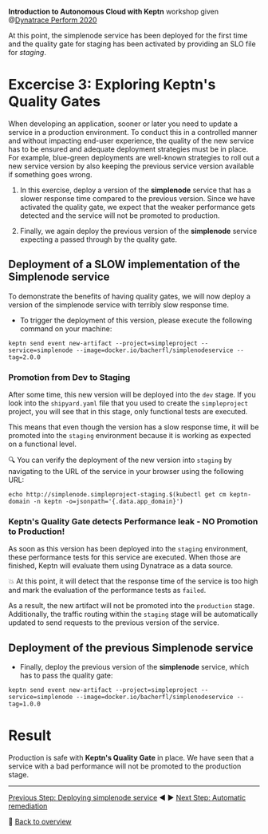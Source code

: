 **Introduction to Autonomous Cloud with Keptn** workshop given @[Dynatrace Perform 2020](https://https://www.dynatrace.com/perform-vegas//)

At this point, the simplenode service has been deployed for the first time and the quality gate for staging has been activated by providing an SLO file for *staging*.

# Excercise 3: Exploring Keptn's Quality Gates

When developing an application, sooner or later you need to update a service in a production environment. To conduct this in a controlled manner and without impacting end-user experience, the quality of the new service has to be ensured and adequate deployment strategies must be in place. For example, blue-green deployments are well-known strategies to roll out a new service version by also keeping the previous service version available if something goes wrong.

1. In this exercise, deploy a version of the **simplenode** service that has a slower response time compared to the previous version. Since we have activated the quality gate, we expect that the weaker performance gets detected and the service will not be promoted to production.  

1. Finally, we again deploy the previous version of the **simplenode** service expecting a passed through by the quality gate.

## Deployment of a SLOW implementation of the Simplenode service

To demonstrate the benefits of having quality gates, we will now deploy a version of the simplenode service with terribly slow response time. 

* To trigger the deployment of this version, please execute the following command on your machine:

```console
keptn send event new-artifact --project=simpleproject --service=simplenode --image=docker.io/bacherfl/simplenodeservice --tag=2.0.0
```

### Promotion from Dev to Staging

After some time, this new version will be deployed into the `dev` stage. If you look into the `shipyard.yaml` file that you used to create the `simpleproject` project, you will see that in this stage, only functional tests are executed. 

This means that even though the version has a slow response time, it will be promoted into the `staging` environment because it is working as expected on a functional level. 

:mag: You can verify the deployment of the new version into `staging` by navigating to the URL of the service in your browser using the following URL:

```console
echo http://simplenode.simpleproject-staging.$(kubectl get cm keptn-domain -n keptn -o=jsonpath='{.data.app_domain}')
```

### Keptn's Quality Gate detects Performance leak - NO Promotion to Production!

As soon as this version has been deployed into the `staging` environment, these performance tests for this service are executed. When those are finished, Keptn will evaluate them using Dynatrace as a data source. 

:boom: At this point, it will detect that the response time of the service is too high and mark the evaluation of the performance tests as `failed`.

As a result, the new artifact will not be promoted into the `production` stage. Additionally, the traffic routing within the `staging` stage will be automatically updated to send requests to the previous version of the service. 

## Deployment of the previous Simplenode service 


* Finally, deploy the previous version of the **simplenode** service, which has to pass the quality gate:

```
keptn send event new-artifact --project=simpleproject --service=simplenode --image=docker.io/bacherfl/simplenodeservice --tag=1.0.0
```

# Result

Production is safe with **Keptn's Quality Gate** in place. We have seen that a service with a bad performance will not be promoted to the production stage. 

---

[Previous Step: Deploying simplenode service](../02_Deploying_simplenode_service) :arrow_backward: :arrow_forward: [Next Step: Automatic remediation](../04_Automatic_remediation)

:arrow_up_small: [Back to overview](https://github.com/keptn-workshops/getting-started#overview)